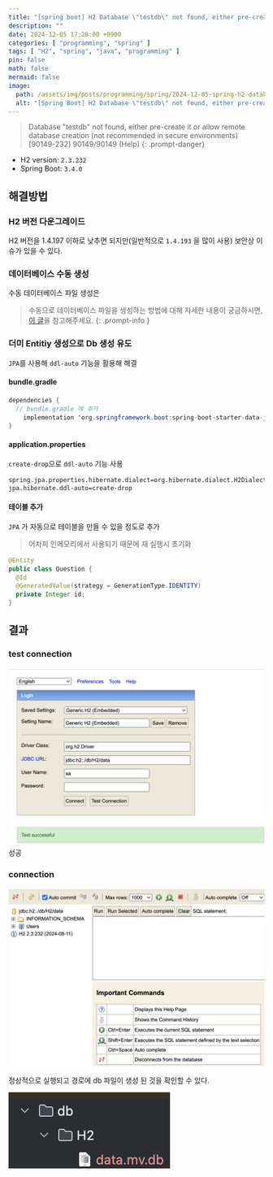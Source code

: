 ```yaml
---
title: "[spring boot] H2 Database \"testdb\" not found, either pre-create it or allow remote database creation 해결"
description: ""
date: 2024-12-05 17:28:00 +0900
categories: [ "programming", "spring" ]
tags: [ "H2", "spring", "java", "programming" ]
pin: false
math: false
mermaid: false
image:
  path: /assets/img/posts/programming/spring/2024-12-05-spring-h2-database-not-found/2024-12-05-17-50-54.png
  alt: "[Spring Boot] H2 Database \"testdb\" not found, either pre-create it or allow remote database creation 해결"
---
```


> Database "testdb" not found, either pre-create it or allow remote database creation (not recommended in secure environments) [90149-232] 90149/90149 (Help)
{: .prompt-danger}

* H2 version: `2.3.232`
* Spring Boot: `3.4.0`

## 해결방법

### H2 버전 다운그레이드

H2 버전을 1.4.197 이하로 낮추면 되지만(일반적으로 `1.4.193` 을 많이 사용) 보안상 이슈가 있을 수 있다.

### 데이터베이스 수동 생성

수동 데이터베이스 파일 생성은 
> 수동으로 데이터베이스 파일을 생성하는 방법에 대해 자세한 내용이 궁금하시면, [이 글](https://h2database.com/html/tutorial.html#creating_new_databases)을 참고해주세요.
{: .prompt-info }

### 더미 Entitiy 생성으로 Db 생성 유도

`JPA`를 사용해 `ddl-auto` 기능을 활용해 해결

#### bundle.gradle

```java
dependencies {
  // bundle.gradle 에 추가
	implementation 'org.springframework.boot:spring-boot-starter-data-jpa'
}
```

#### application.properties

`create-drop`으로 `ddl-auto` 기능 사용

```
spring.jpa.properties.hibernate.dialect=org.hibernate.dialect.H2Dialect
jpa.hibernate.ddl-auto=create-drop
```

#### 테이블 추가

`JPA` 가 자동으로 테이블을 만들 수 있을 정도로 추가
> 어차피 인메모리에서 사용되기 때문에 재 실행시 초기화

```java
@Entity
public class Question {
  @Id
  @GeneratedValue(strategy = GenerationType.IDENTITY)
  private Integer id;
}
```

## 결과

### test connection

![img](/assets/img/posts/programming/spring/2024-12-05-spring-h2-database-not-found/2024-12-05-17-52-27.png)
성공

### connection

![img](/assets/img/posts/programming/spring/2024-12-05-spring-h2-database-not-found/2024-12-05-17-51-29.png)

정상적으로 실행되고 경로에 db 파일이 생성 된 것을 확인할 수 있다.

![img](/assets/img/posts/programming/spring/2024-12-05-spring-h2-database-not-found/2024-12-05-17-50-54.png)
